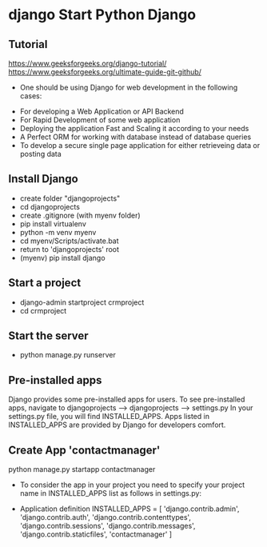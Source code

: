 # django Start  Python  Django 

 ## Tutorial
 https://www.geeksforgeeks.org/django-tutorial/
 https://www.geeksforgeeks.org/ultimate-guide-git-github/
 
 * One should be using Django for web development in the following cases:
- For developing a Web Application or API Backend
- For Rapid Development of some web application
- Deploying the application Fast and Scaling it according to your needs
- A Perfect ORM for working with database instead of database queries
- To develop a secure single page application for either retrieveing data or posting data

## Install  Django
- create folder "djangoprojects"
-  cd djangoprojects
- create  .gitignore  (with myenv folder)
- pip install virtualenv
- python -m venv  myenv
- cd myenv/Scripts/activate.bat
- return to 'djangoprojects' root
- (myenv) pip install django

## Start a project
- django-admin startproject crmproject
- cd crmproject

## Start the server
- python manage.py runserver

## Pre-installed apps
Django provides some pre-installed apps for users. To see pre-installed apps, navigate to djangoprojects –> djangoprojects –> settings.py
In your settings.py file, you will find INSTALLED_APPS. Apps listed in INSTALLED_APPS are provided by Django for developers comfort.

## Create App 'contactmanager'
python manage.py startapp contactmanager

* To consider the app in your project you need to specify your project name in INSTALLED_APPS list as follows in settings.py:

-  Application definition 
INSTALLED_APPS = [ 
	'django.contrib.admin', 
	'django.contrib.auth', 
	'django.contrib.contenttypes', 
	'django.contrib.sessions', 
	'django.contrib.messages', 
	'django.contrib.staticfiles', 
	'contactmanager'
] 


